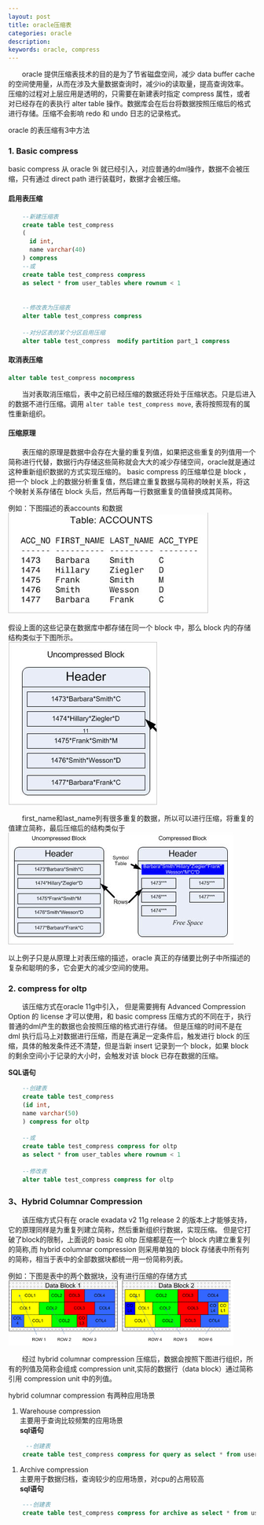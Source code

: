 ```yaml
---
layout: post
title: oracle压缩表
categories: oracle
description:
keywords: oracle, compress
---
```

&emsp;&emsp;oracle 提供压缩表技术的目的是为了节省磁盘空间，减少 data buffer cache 的空间使用量，从而在涉及大量数据查询时，减少io的读取量，提高查询效率。
压缩的过程对上层应用是透明的，只需要在新建表时指定 compress 属性，或者对已经存在的表执行 alter table 操作。数据库会在后台将数据按照压缩后的格式进行存储。压缩不会影响 redo 和 undo 日志的记录格式。

oracle 的表压缩有3中方法
### 1. Basic compress ###
   basic compress 从 oracle 9i 就已经引入，对应普通的dml操作，数据不会被压缩，只有通过 direct path 进行装载时，数据才会被压缩。
#### 启用表压缩 ####
```sql
	--新建压缩表
	create table test_compress 
	(
	  id int, 
	  name varchar(40)
	) compress
	--或
	create table test_compress compress 
	as select * from user_tables where rownum < 1


	--修改表为压缩表
	alter table test_compress compress 

	--对分区表的某个分区启用压缩
	alter table test_compress  modify partition part_1 compress
```
####  取消表压缩 ####
```sql
alter table test_compress nocompress
```
&emsp;&emsp;当对表取消压缩后，表中之前已经压缩的数据还将处于压缩状态。只是后进入的数据不进行压缩。调用 ```alter table test_compress move```, 表将按照现有的属性重新组织。

#### 压缩原理 ####

&emsp;&emsp;表压缩的原理是数据中会存在大量的重复列值，如果把这些重复的列值用一个简称进行代替，数据行内存储这些简称就会大大的减少存储空间，oracle就是通过这种重新组织数据的方式实现压缩的。
basic compress 的压缩单位是 block ，把一个 block 上的数据分析重复值，然后建立重复数据与简称的映射关系，将这个映射关系存储在 block 头后，然后再每一行数据重复的值替换成其简称。

例如：下图描述的表accounts 和数据<br/>
![accounts](/images/oracle/accounts-data.png)
		  
假设上面的这些记录在数据库中都存储在同一个 block 中，那么 block 内的存储结构类似于下图所示。<br/>
![block](/images/oracle/block-struct.png)
		
&emsp;&emsp;first_name和last_name列有很多重复的数据，所以可以进行压缩，将重复的值建立简称，最后压缩后的结构类似于<br/>
![zip-duplate](/images/oracle/zip-duplate.png)
	  
以上例子只是从原理上对表压缩的描述，oracle 真正的存储要比例子中所描述的复杂和聪明的多，它会更大的减少空间的使用。

### 2. compress for oltp ###
  &emsp;&emsp;该压缩方式在oracle 11g中引入， 但是需要拥有 Advanced Compression Option 的 license 才可以使用，和 basic compress 压缩方式的不同在于，执行普通的dml产生的数据也会按照压缩的格式进行存储。
  但是压缩的时间不是在 dml 执行后马上对数据进行压缩，而是在满足一定条件后，触发进行 block 的压缩，具体的触发条件还不清楚，但是当新 insert 记录到一个 block，如果 block 的剩余空间小于记录的大小时，会触发对该 block 已存在数据的压缩。
  
  <strong>SQL语句</strong>
```sql
	--创建表
	create table test_compress
	(id int,
	name varchar(50)
	) compress for oltp

	--或
	create table test_compress compress for oltp
	as select * from user_tables where rownum < 1

	--修改表
	alter table test_compress compress for oltp
```

### 3、Hybrid Columnar Compression ###
&emsp;&emsp;该压缩方式只有在 oracle exadata v2  11g release 2 的版本上才能够支持，它的原理同样是为重复列建立简称，然后重新组织行数据，实现压缩。
但是它打破了block的限制，上面说的 basic 和 oltp 压缩都是在一个 block 内建立重复列的简称,而 hybrid columnar compression 则采用单独的 block 存储表中所有列的简称，相当于表中的全部数据块都统一用一份简称列表。

例如：下图是表中的两个数据块，没有进行压缩的存储方式
![data-block](/images/oracle/data-block.png)

&emsp;&emsp;经过 hybrid columnar compression 压缩后，数据会按照下图进行组织，所有的列值及简称会组成 compression unit,实际的数据行（data block）通过简称引用 compression unit 中的列值。

hybrid columnar compression 有两种应用场景

1. Warehouse compression<br/>
主要用于查询比较频繁的应用场景<br/>
<strong>sql语句</strong>	
```sql
	 --创建表
	create table test_compress compress for query as select * from user_tables;
```

1. Archive compression<br/>
主要用于数据归档，查询较少的应用场景，对cpu的占用较高<br/>
<strong>sql语句</strong> 
```sql
	---创建表
	create table test_compress compress for archive as select * from user_tables;
```